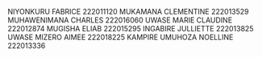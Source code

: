 NIYONKURU FABRICE 222011120
MUKAMANA CLEMENTINE 222013529
MUHAWENIMANA CHARLES 222016060
UWASE MARIE CLAUDINE 222012874
MUGISHA ELIAB 222015295
INGABIRE JULLIETTE 222013825
UWASE MIZERO AIMEE 222018225
KAMPIRE UMUHOZA NOELLINE 222013336
